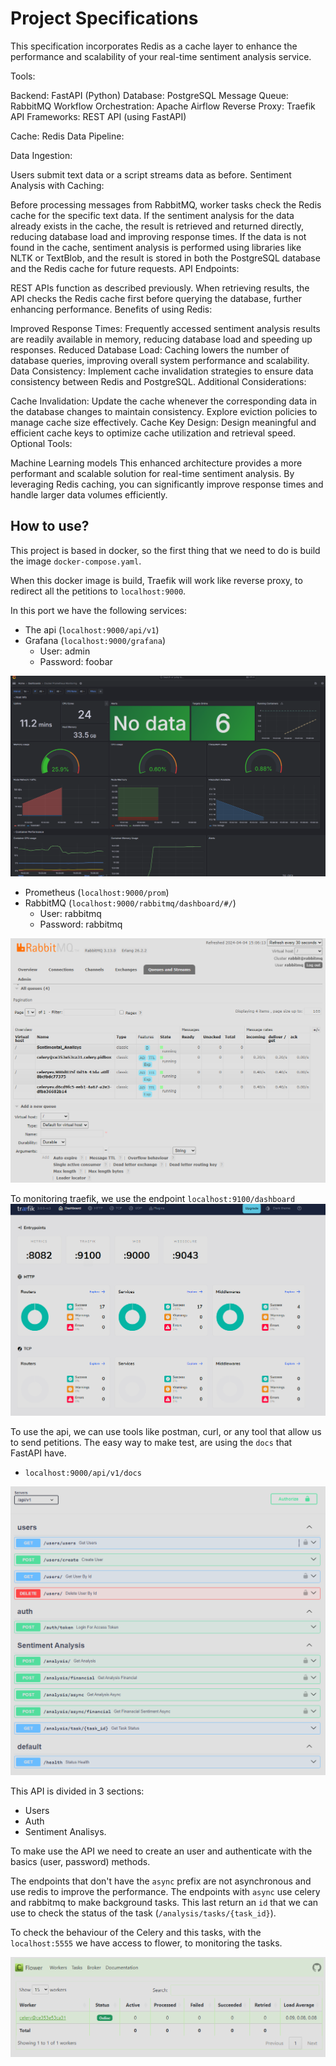 # Project Specifications

This specification incorporates Redis as a cache layer to enhance the performance and scalability of your real-time sentiment analysis service.

Tools:

Backend: FastAPI (Python)
Database: PostgreSQL
Message Queue: RabbitMQ
Workflow Orchestration: Apache Airflow
Reverse Proxy: Traefik
API Frameworks: REST API (using FastAPI)

Cache: Redis
Data Pipeline:

Data Ingestion:

Users submit text data or a script streams data as before.
Sentiment Analysis with Caching:

Before processing messages from RabbitMQ, worker tasks check the Redis cache for the specific text data.
If the sentiment analysis for the data already exists in the cache, the result is retrieved and returned directly, reducing database load and improving response times.
If the data is not found in the cache, sentiment analysis is performed using libraries like NLTK or TextBlob, and the result is stored in both the PostgreSQL database and the Redis cache for future requests.
API Endpoints:

REST APIs function as described previously.
When retrieving results, the API checks the Redis cache first before querying the database, further enhancing performance.
Benefits of using Redis:

Improved Response Times: Frequently accessed sentiment analysis results are readily available in memory, reducing database load and speeding up responses.
Reduced Database Load: Caching lowers the number of database queries, improving overall system performance and scalability.
Data Consistency: Implement cache invalidation strategies to ensure data consistency between Redis and PostgreSQL.
Additional Considerations:

Cache Invalidation: Update the cache whenever the corresponding data in the database changes to maintain consistency. Explore eviction policies to manage cache size effectively.
Cache Key Design: Design meaningful and efficient cache keys to optimize cache utilization and retrieval speed.
Optional Tools:


Machine Learning models
This enhanced architecture provides a more performant and scalable solution for real-time sentiment analysis. By leveraging Redis caching, you can significantly improve response times and handle larger data volumes efficiently.


## How to use?
This project is based in docker, so the first thing that we need to do is build the image `docker-compose.yaml`.

When this docker image is build, Traefik will work like reverse proxy, to redirect all the petitions to `localhost:9000`.

In this port we have the following services:
- The api (`localhost:9000/api/v1`)
- Grafana (`localhost:9000/grafana`)
    - User: admin
    - Password: foobar

![](./attachment/grafana.png)
- Prometheus (`localhost:9000/prom`)
- RabbitMQ (`localhost:9000/rabbitmq/dashboard/#/`)
    - User: rabbitmq
    - Password: rabbitmq

![](./attachment/rabbitmq.png)

To monitoring traefik, we use the endpoint `localhost:9100/dashboard`
![](./attachment/traefik_dashboard.png)

To use the api, we can use tools like postman, curl, or any tool that allow us to send petitions. The easy way to make test, are using the `docs` that FastAPI have.

- `localhost:9000/api/v1/docs`

!["FastAPI docs"](./attachment/fastapi_docs.png)

This API is divided in 3 sections:
- Users
- Auth
- Sentiment Analisys.

To make use the API we need to create an user and authenticate with the basics (user, password) methods.

The endpoints that don't have the `async` prefix are not asynchronous and use redis to improve the performance. The endpoints with `async` use celery and rabbitmq to make background tasks.
This last return an `id` that we can use to check the status of the task (`/analysis/tasks/{task_id}`).


To check the behaviour of the Celery and this tasks, with the `localhost:5555` we have access to flower, to monitoring the tasks.

![](./attachment/flower_celery.png)
